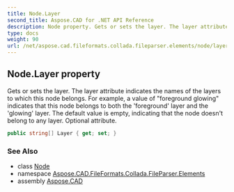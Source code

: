 ```yaml
---
title: Node.Layer
second_title: Aspose.CAD for .NET API Reference
description: Node property. Gets or sets the layer. The layer attribute indicates the names of the layers to which this node belongs. For example a value of foreground glowing indicates that this node belongs to both the foreground layer and the glowing layer. The default value is empty indicating that the node doesnt belong to any layer. Optional attribute
type: docs
weight: 90
url: /net/aspose.cad.fileformats.collada.fileparser.elements/node/layer/
---
```

## Node.Layer property

Gets or sets the layer. The layer attribute indicates the names of the layers to which this node belongs. For example, a value of "foreground glowing" indicates that this node belongs to both the 'foreground' layer and the 'glowing' layer. The default value is empty, indicating that the node doesn't belong to any layer. Optional attribute.

```csharp
public string[] Layer { get; set; }
```

### See Also

* class [Node](../)
* namespace [Aspose.CAD.FileFormats.Collada.FileParser.Elements](../../node/)
* assembly [Aspose.CAD](../../../)


